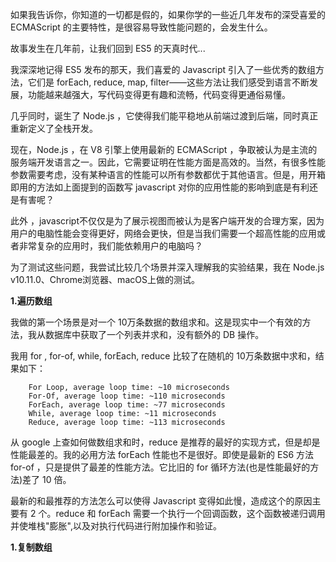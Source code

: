 如果我告诉你，你知道的一切都是假的，如果你学的一些近几年发布的深受喜爱的 ECMAScript 的主要特性，是很容易导致性能问题的，会发生什么。

故事发生在几年前，让我们回到 ES5 的天真时代...

我深深地记得 ES5 发布的那天，我们喜爱的 Javascript 引入了一些优秀的数组方法，它们是 forEach, reduce, map, filter——这些方法让我们感受到语言不断发展，功能越来越强大，写代码变得更有趣和流畅，代码变得更通俗易懂。

几乎同时，诞生了 Node.js ，它使得我们能平稳地从前端过渡到后端，同时真正重新定义了全栈开发。

现在，Node.js ，在 V8 引擎上使用最新的 ECMAScript ，争取被认为是主流的服务端开发语言之一。因此，它需要证明在性能方面是高效的。当然，有很多性能参数需要考虑，没有某种语言的性能可以所有参数都优于其他语言。但是，用开箱即用的方法如上面提到的函数写 javascript 对你的应用性能的影响到底是有利还是有害呢？

此外 ，javascript不仅仅是为了展示视图而被认为是客户端开发的合理方案，因为用户的电脑性能会变得更好，网络会更快，但是当我们需要一个超高性能的应用或者非常复杂的应用时，我们能依赖用户的电脑吗？

为了测试这些问题，我尝试比较几个场景并深入理解我的实验结果，我在 Node.js v10.11.0、Chrome浏览器、macOS上做的测试。

**1.遍历数组**

我做的第一个场景是对一个 10万条数据的数组求和。这是现实中一个有效的方法，我从数据库中获取了一个列表并求和，没有额外的 DB 操作。

我用 for , for-of, while, forEach, reduce 比较了在随机的 10万条数据中求和，结果如下：

        For Loop, average loop time: ~10 microseconds
        For-Of, average loop time: ~110 microseconds
        ForEach, average loop time: ~77 microseconds
        While, average loop time: ~11 microseconds
        Reduce, average loop time: ~113 microseconds

从 google 上查如何做数组求和时，reduce 是推荐的最好的实现方式，但是却是性能最差的。我的必用方法 forEach 性能也不是很好。即使是最新的 ES6 方法 for-of ，只是提供了最差的性能方法。它比旧的 for 循环方法(也是性能最好的方法)差了 10 倍。

最新的和最推荐的方法怎么可以使得 Javascript 变得如此慢，造成这个的原因主要有 2 个。reduce 和 forEach 需要一个执行一个回调函数，这个函数被递归调用并使堆栈"膨胀",以及对执行代码进行附加操作和验证。

**1.复制数组**